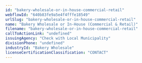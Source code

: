```yaml
---
id: "bakery-wholesale-or-in-house-commercial-retail"
webflowId: "640b83fe9a5e4f4fffe18549"
urlSlug: "bakery-wholesale-or-in-house-commercial-retail"
name: "Bakery Wholesale or In-House (Commercial & Retail)"
filename: "bakery-wholesale-or-in-house-commercial-retail"
callToActionLink: "undefined"
issuingAgency: "Check with Local Municipality"
divisionPhone: "undefined"
industryId: "Bakery Wholesale"
licenseCertificationClassification: "CONTACT"
---
```

